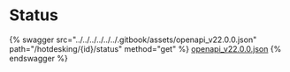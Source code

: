 # Status

{% swagger src="../../../../../../.gitbook/assets/openapi_v22.0.0.json" path="/hotdesking/{id}/status" method="get" %}
[openapi_v22.0.0.json](../../../../../../.gitbook/assets/openapi_v22.0.0.json)
{% endswagger %}
